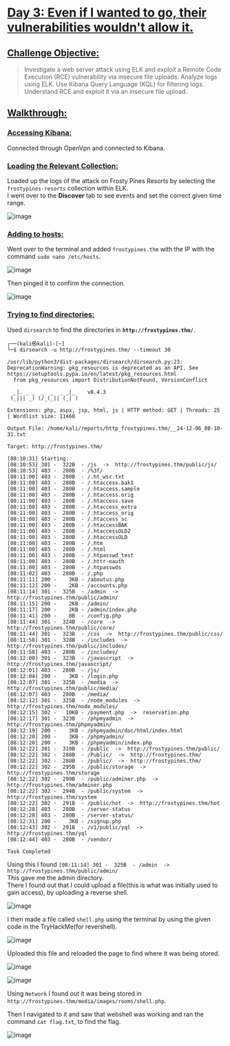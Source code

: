 # <ins> Day 3: Even if I wanted to go, their vulnerabilities wouldn't allow it.</ins>


## <ins>Challenge Objective:</ins>
> Investigate a web server attack using ELK and exploit a Remote Code Execution (RCE) vulnerability via insecure file uploads.
> Analyze logs using ELK.
> Use Kibana Query Language (KQL) for filtering logs.
> Understand RCE and exploit it via an insecure file upload.

## <ins>Walkthrough:</ins>    

### <ins>Accessing Kibana:</ins>
Connected through OpenVpn and connected to Kibana.

### <ins>Loading the Relevant Collection:</ins>
Loaded up the logs of the attack on Frosty Pines Resorts by selecting the `frostypines-resorts` collection within ELK.    
I went over to the **Discover** tab to see events and set the correct given time range.


![image](https://github.com/user-attachments/assets/e839f7f0-abd9-40d0-afd8-e5ff3ffc14da)


### <ins>Adding to hosts:</ins>

Went over to the terminal and added `frostypines.thm` with the IP with the command `sudo nano /etc/hosts`.   

![image](https://github.com/user-attachments/assets/4b63952c-772e-48a3-881e-87e342b037ab)


Then pinged it to confirm the connection.    

![image](https://github.com/user-attachments/assets/3ee36662-3e60-4902-97c9-c57fb16fdf72)



### <ins>Trying to find directories:</ins>

Used `dirsearch` to find the directories in **`http://frostypines.thm/`**.

```
┌──(kali㉿kali)-[~]
└─$ dirsearch -u http://frostypines.thm/ --timeout 30

/usr/lib/python3/dist-packages/dirsearch/dirsearch.py:23: DeprecationWarning: pkg_resources is deprecated as an API. See https://setuptools.pypa.io/en/latest/pkg_resources.html
  from pkg_resources import DistributionNotFound, VersionConflict

  _|. _ _  _  _  _ _|_    v0.4.3                                                                                                                                                        
 (_||| _) (/_(_|| (_| )                                                                                                                                                                 
                                                                                                                                                                                        
Extensions: php, aspx, jsp, html, js | HTTP method: GET | Threads: 25 | Wordlist size: 11460

Output File: /home/kali/reports/http_frostypines.thm/__24-12-06_08-10-31.txt

Target: http://frostypines.thm/

[08:10:31] Starting:                                                                                                                                                                    
[08:10:53] 301 -  322B  - /js  ->  http://frostypines.thm/public/js/        
[08:10:53] 403 -  280B  - /%3f/
[08:11:00] 403 -  280B  - /.ht_wsr.txt                                      
[08:11:00] 403 -  280B  - /.htaccess.bak1                                   
[08:11:00] 403 -  280B  - /.htaccess.sample
[08:11:00] 403 -  280B  - /.htaccess.orig
[08:11:00] 403 -  280B  - /.htaccess.save
[08:11:00] 403 -  280B  - /.htaccess_extra                                  
[08:11:00] 403 -  280B  - /.htaccess_orig
[08:11:00] 403 -  280B  - /.htaccess_sc
[08:11:00] 403 -  280B  - /.htaccessBAK
[08:11:00] 403 -  280B  - /.htaccessOLD2
[08:11:00] 403 -  280B  - /.htaccessOLD                                     
[08:11:00] 403 -  280B  - /.htm
[08:11:00] 403 -  280B  - /.html                                            
[08:11:00] 403 -  280B  - /.htpasswd_test                                   
[08:11:00] 403 -  280B  - /.httr-oauth                                      
[08:11:00] 403 -  280B  - /.htpasswds
[08:11:02] 403 -  280B  - /.php                                             
[08:11:11] 200 -    3KB - /aboutus.php                                      
[08:11:12] 200 -    2KB - /accounts.php                                     
[08:11:14] 301 -  325B  - /admin  ->  http://frostypines.thm/public/admin/  
[08:11:15] 200 -    2KB - /admin/                                           
[08:11:17] 200 -    2KB - /admin/index.php                                  
[08:11:41] 200 -    0B  - /config.php                                       
[08:11:44] 301 -  324B  - /core  ->  http://frostypines.thm/public/core/    
[08:11:44] 301 -  323B  - /css  ->  http://frostypines.thm/public/css/      
[08:11:58] 301 -  328B  - /includes  ->  http://frostypines.thm/public/includes/
[08:11:58] 403 -  280B  - /includes/                                        
[08:12:00] 301 -  323B  - /javascript  ->  http://frostypines.thm/javascript/
[08:12:01] 403 -  280B  - /js/                                              
[08:12:04] 200 -    3KB - /login.php                                        
[08:12:07] 301 -  325B  - /media  ->  http://frostypines.thm/public/media/  
[08:12:07] 403 -  280B  - /media/                                           
[08:12:12] 301 -  325B  - /node_modules  ->  http://frostypines.thm/node_modules/
[08:12:15] 302 -   10KB - /payment.php  ->  reservation.php                 
[08:12:17] 301 -  323B  - /phpmyadmin  ->  http://frostypines.thm/phpmyadmin/
[08:12:19] 200 -    3KB - /phpmyadmin/doc/html/index.html                   
[08:12:20] 200 -    3KB - /phpmyadmin/                                      
[08:12:20] 200 -    3KB - /phpmyadmin/index.php
[08:12:22] 301 -  319B  - /public  ->  http://frostypines.thm/public/       
[08:12:22] 302 -  288B  - /Public/  ->  http://frostypines.thm/             
[08:12:22] 302 -  288B  - /public/  ->  http://frostypines.thm/
[08:12:22] 302 -  295B  - /public/storage  ->  http://frostypines.thm/storage
[08:12:22] 302 -  299B  - /public/adminer.php  ->  http://frostypines.thm/adminer.php
[08:12:22] 302 -  294B  - /public/system  ->  http://frostypines.thm/system 
[08:12:22] 302 -  291B  - /public/hot  ->  http://frostypines.thm/hot       
[08:12:28] 403 -  280B  - /server-status                                    
[08:12:28] 403 -  280B  - /server-status/                                   
[08:12:31] 200 -    3KB - /signup.php                                       
[08:12:43] 302 -  291B  - /v1/public/yql  ->  http://frostypines.thm/yql    
[08:12:44] 403 -  280B  - /vendor/                                          
                                                                              
Task Completed 
```

Using this I found `[08:11:14] 301 -  325B  - /admin  ->  http://frostypines.thm/public/admin/`   
This gave me the admin directory.   
There I found out that I could upload a file(this is what was initially used to gain access), by uploading a reverse shell.    


![image](https://github.com/user-attachments/assets/891ea52b-f16f-4960-97eb-3b1c1d1b868d)

I then made a file called `shell.php` using the terminal by using the given code in the TryHackMe(for revershell).


![image](https://github.com/user-attachments/assets/6313d004-c7e3-443f-ad50-af8b1658723f)

Uploaded this file and reloaded the page to find where it was being stored.   

![image](https://github.com/user-attachments/assets/80a4dbad-551d-445b-b1bd-a3bec681dc03)

![image](https://github.com/user-attachments/assets/dea3aee8-279e-493b-bc8e-6c5c15cc85ea)

Using `Network` I found out it was being stored in `http://frostypines.thm/media/images/rooms/shell.php`.    

Then I navigated to it and saw that webshell was working and ran the command `cat flag.txt`, to find the flag.   


![image](https://github.com/user-attachments/assets/ec6fcd47-7d12-420a-af19-2c8107437332)


